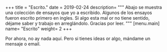+++
title = "Escrito."
date = 2019-02-24
description= """
Abajo se muestra una colección de ensayos que yo a escribido. Algunos de los
ensayos fueron escrito primero en ingles. Si algo esta mal or no tiene sentido,
déjame saber y trabajo en arreglándolo. Gracias por leer.
"""
[menu.main]
name= "Escrito"
weight= 2
+++

Por ahora, no ay nada aquí. Pero si tienes ideas or algo, mándame un mensaje o
email.
